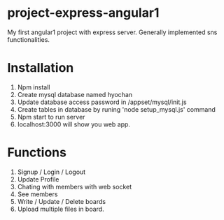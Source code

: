 # project-express-angular1
My first angular1 project with express server. Generally implemented sns functionalities.

# Installation
1. Npm install
2. Create mysql database named hyochan
3. Update database access password in /appset/mysql/init.js
4. Create tables in database by runing 'node setup_mysql.js' command
5. Npm start to run server
6. localhost:3000 will show you web app.

# Functions
1. Signup / Login / Logout
2. Update Profile
3. Chating with members with web socket
4. See members
5. Write / Update / Delete boards
6. Upload multiple files in board.
